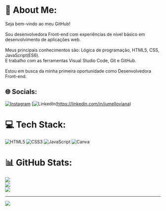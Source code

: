 # 💫 About Me:
Seja bem-vindo ao meu GitHub! <br><br>Sou desenvolvedora Front-end com experiências de nível básico em desenvolvimento de aplicações web. <br><br>Meus principais conhecimentos são: Lógica de programação, HTML5, CSS, JavaScript(ES6).<br>E trabalho com as ferramentas Visual Studio Code, Git e GitHub.<br><br>Estou em busca da minha primeira oportunidade como Desenvolvedora Front-end.


## 🌐 Socials:
[![Instagram](https://img.shields.io/badge/Instagram-%23E4405F.svg?logo=Instagram&logoColor=white)](https://instagram.com/jumelloviana) [![LinkedIn](https://img.shields.io/badge/TikTok-%23000000.svg?logo=TikTok&logoColor=white)(https://linkedin.com/in/jumelloviana)

# 💻 Tech Stack:
![HTML5](https://img.shields.io/badge/html5-%23E34F26.svg?style=for-the-badge&logo=html5&logoColor=white) ![CSS3](https://img.shields.io/badge/css3-%231572B6.svg?style=for-the-badge&logo=css3&logoColor=white) ![JavaScript](https://img.shields.io/badge/javascript-%23323330.svg?style=for-the-badge&logo=javascript&logoColor=%23F7DF1E) ![Canva](https://img.shields.io/badge/Canva-%2300C4CC.svg?style=for-the-badge&logo=Canva&logoColor=white)
# 📊 GitHub Stats:
![](https://github-readme-stats.vercel.app/api?username=jumelloviana&theme=vue-dark&hide_border=false&include_all_commits=false&count_private=false)<br/>
![](https://github-readme-streak-stats.herokuapp.com/?user=jumelloviana&theme=vue-dark&hide_border=false)<br/>
![](https://github-readme-stats.vercel.app/api/top-langs/?username=jumelloviana&theme=vue-dark&hide_border=false&include_all_commits=false&count_private=false&layout=compact)

---
[![](https://visitcount.itsvg.in/api?id=jumelloviana&icon=0&color=0)](https://visitcount.itsvg.in)

<!-- Proudly created with GPRM ( https://gprm.itsvg.in ) -->

